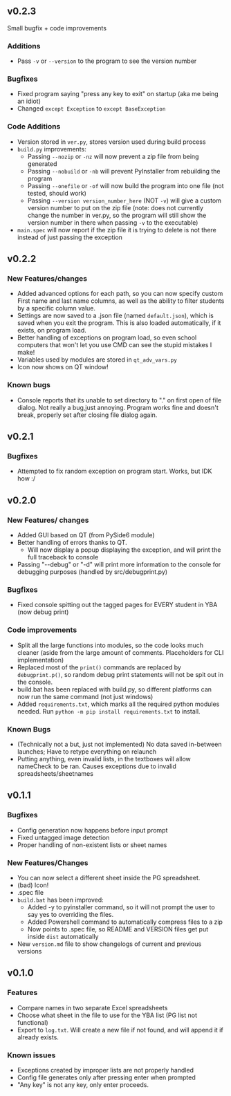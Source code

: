 ## v0.2.3
Small bugfix + code improvements
### Additions
* Pass `-v` or `--version` to the program to see the version number

### Bugfixes
* Fixed program saying "press any key to exit" on startup (aka me being an idiot)
* Changed `except Exception` to `except BaseException`

### Code Additions
* Version stored in `ver.py`, stores version used during build process
* `build.py` improvements:
  * Passing `--nozip` or `-nz` will now prevent a zip file from being generated
  * Passing `--nobuild` or `-nb` will prevent PyInstaller from rebuilding the program
  * Passing `--onefile` or `-of` will now build the program into one file (not tested, should work)
  * Passing `--version version_number_here` (NOT `-v`) will give a custom version number to put on the zip file (note: does not currently change the number in ver.py, so the program will still show the version number in there when passing `-v` to the executable)
* `main.spec` will now report if the zip file it is trying to delete is not there instead of just passing the exception

## v0.2.2
### New Features/changes
* Added advanced options for each path, so you can now specify custom First name and last name columns, as well as the ability to filter students by a specific column value.
* Settings are now saved to a .json file (named `default.json`), which is saved when you exit the program. This is also loaded automatically, if it exists, on program load.
* Better handling of exceptions on program load, so even school computers that won't let you use CMD can see the stupid mistakes I make!
* Variables used by modules are stored in `qt_adv_vars.py`
* Icon now shows on QT window!

### Known bugs
* Console reports that its unable to set directory to "." on first open of file dialog. Not really a bug,just annoying. Program works fine and doesn't break, properly set after closing file dialog again.

## v0.2.1

### Bugfixes

* Attempted to fix random exception on program start. Works, but IDK how :/

## v0.2.0

### New Features/ changes

* Added GUI based on QT (from PySide6 module)
* Better handling of errors thanks to QT.
  * Will now display a popup displaying the exception, and will print the full traceback to console
* Passing "--debug" or "-d" will print more information to the console for debugging purposes (handled by src/debugprint.py)

### Bugfixes

* Fixed console spitting out the tagged pages for EVERY student in YBA (now debug print)

### Code improvements

* Split all the large functions into modules, so the code looks much cleaner (aside from the large amount of comments. Placeholders for CLI implementation)
* Replaced most of the `print()` commands are replaced by `debugprint.p()`, so random debug print statements will not be spit out in the console.
* build.bat has been replaced with build.py, so different platforms can now run the same command (not just windows)
* Added `requirements.txt`, which marks all the required python modules needed. Run `python -m pip install requirements.txt` to install.

### Known Bugs

* (Technically not a but, just not implemented) No data saved in-between launches; Have to retype everything on relaunch
* Putting anything, even invalid lists, in the textboxes will allow nameCheck to be ran. Causes exceptions due to invalid spreadsheets/sheetnames

## v0.1.1

### Bugfixes

* Config generation now happens before input prompt
* Fixed untagged image detection
* Proper handling of non-existent lists or sheet names

### New Features/Changes

* You can now select a different sheet inside the PG spreadsheet.
* (bad) Icon!
* .spec file
* `build.bat` has been improved:
  * Added -y to pyinstaller command, so it will not prompt the user to say yes to overriding the files.
  * Added Powershell command to automatically compress files to a zip
  * Now points to .spec file, so README and VERSION files get put inside `dist` automatically
* New `version.md` file to show changelogs of current and previous versions

## v0.1.0

### Features

* Compare names in two separate Excel spreadsheets
* Choose what sheet in the file to use for the YBA list (PG list not functional)
* Export to `log.txt`. Will create a new file if not found, and will append it if already exists.

### Known issues

* Exceptions created by improper lists are not properly handled
* Config file generates only after pressing enter when prompted
* "Any key" is not any key, only enter proceeds.
